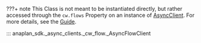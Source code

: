 ???+ note
    This Class is not meant to be instantiated directly, but rather accessed through the `cw.flows` Property on an
    instance of [AsyncClient](async_client.md). For more details, see the [Guide](../../guides/cloud_works.md).

::: anaplan_sdk._async_clients._cw_flow._AsyncFlowClient

